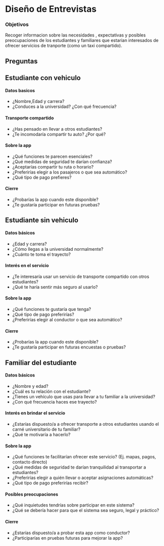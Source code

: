 # Diseño de Entrevistas   
### Objetivos

Recoger informacion sobre las necesidades , expectativas y posibles preocupaciones de los estudiantes y familiares que estarian interesados de ofrecer servicios de tranporte (como un taxi compartido).

## Preguntas 

## Estudiante con vehiculo
#### Datos basicos 
* ¿Nombre,Edad y carrera?
* ¿Conduces a la universidad? ¿Con qué frecuencia?

#### Transporte compartido 
* ¿Has pensado en llevar a otros estudiantes? 
* ¿Te incomodaría compartir tu auto? ¿Por qué?

#### Sobre la app 
* ¿Qué funciones te parecen esenciales?
* ¿Qué medidas de seguridad te darían confianza?
* ¿Aceptarías compartir tu ruta o horario? 
* ¿Preferirías elegir a los pasajeros o que sea automático?
* ¿Qué tipo de pago prefieres?

#### Cierre
* ¿Probarías la app cuando este disponible?
* ¿Te gustaría participar en futuras pruebas?


## Estudiante sin  vehiculo
#### Datos básicos
* ¿Edad y carrera?
* ¿Cómo llegas a la universidad normalmente?
* ¿Cuánto te toma el trayecto?

#### Interés en el servicio 
* ¿Te interesaría usar un servicio de transporte compartido con otros estudiantes? 
* ¿Qué te haría sentir más seguro al usarlo?

#### Sobre la app 
* ¿Qué funciones te gustaría que tenga? 
* ¿Qué tipo de pago preferirías? 
* ¿Preferirías elegir al conductor o que sea automático?

#### Cierre
* ¿Probarías la app cuando este disponible?
* ¿Te gustaría participar en futuras encuestas o pruebas?

## Familiar del estudiante
#### Datos básicos
* ¿Nombre y edad? 
* ¿Cuál es tu relación con el estudiante?
* ¿Tienes un vehículo que usas para llevar a tu familiar a la universidad?
* ¿Con qué frecuencia haces ese trayecto?

#### Interés en brindar el servicio 
* ¿Estarías dispuesto/a a ofrecer transporte a otros estudiantes usando el carné universitario de tu familiar? 
* ¿Qué te motivaría a hacerlo?

#### Sobre la app 
* ¿Qué funciones te facilitarían ofrecer este servicio? (Ej. mapas, pagos, contacto directo) 
* ¿Qué medidas de seguridad te darían tranquilidad al transportar a estudiantes?
* ¿Preferirías elegir a quién llevar o aceptar asignaciones automáticas? 
* ¿Qué tipo de pago preferirías recibir?

#### Posibles preocupaciones 
* ¿Qué inquietudes tendrías sobre participar en este sistema? 
* ¿Qué se debería hacer para que el sistema sea seguro, legal y práctico?

#### Cierre

* ¿Estarías dispuesto/a a probar esta app como conductor?
* ¿Participarías en pruebas futuras para mejorar la app?

